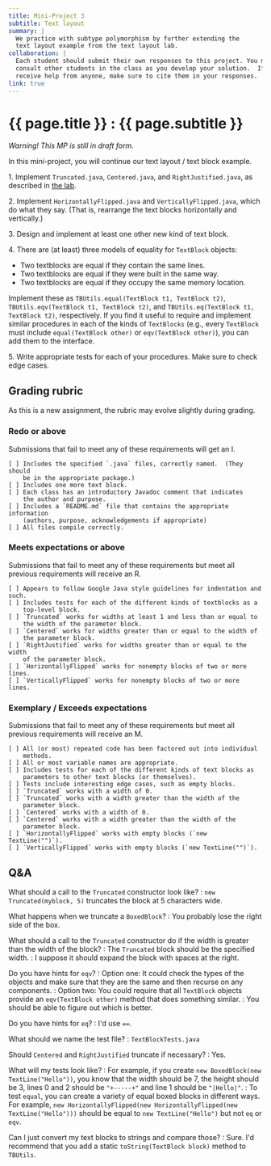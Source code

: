 ```yaml
---
title: Mini-Project 3
subtitle: Text layout
summary: |
  We practice with subtype polymorphism by further extending the
  text layout example from the text layout lab.
collaboration: |
  Each student should submit their own responses to this project. You may
  consult other students in the class as you develop your solution.  If you
  receive help from anyone, make sure to cite them in your responses. 
link: true
---
```

# {{ page.title }} : {{ page.subtitle }}

_Warning!  This MP is still in draft form._

In this mini-project, you will continue our text layout / text block example.

1\. Implement `Truncated.java`, `Centered.java`, and `RightJustified.java`,
as described in [the lab](../labs/subtype-polymorphism.html).

2\. Implement `HorizontallyFlipped.java` and `VerticallyFlipped.java`, which
do what they say.  (That is, rearrange the text blocks horizontally and
vertically.)

3\. Design and implement at least one other new kind of text block.

4\. There are (at least) three models of equality for `TextBlock` objects:

* Two textblocks are equal if they contain the same lines.
* Two textblocks are equal if they were built in the same way.
* Two textblocks are equal if they occupy the same memory location.

Implement these as `TBUtils.equal(TextBlock t1, TextBlock t2)`, `TBUtils.eqv(TextBlock t1, TextBlock t2)`, and `TBUtils.eq(TextBlock t1, TextBlock t2)`, respectively.  If you find it useful to require and implement similar procedures in each of the kinds of `TextBlocks` (e.g., every `TextBlock` must include `equal(TextBlock other)` or `eqv(TextBlock other)`), you can add them to the interface.

5\. Write appropriate tests for each of your procedures.  Make sure to check edge cases.

## Grading rubric

As this is a new assignment, the rubric may evolve slightly during grading.

### Redo or above

Submissions that fail to meet any of these requirements will get an I.

```
[ ] Includes the specified `.java` files, correctly named.  (They should
    be in the appropriate package.)
[ ] Includes one more text block.
[ ] Each class has an introductory Javadoc comment that indicates
    the author and purpose. 
[ ] Includes a `README.md` file that contains the appropriate information 
    (authors, purpose, acknowledgements if appropriate)
[ ] All files compile correctly.
```

### Meets expectations or above

Submissions that fail to meet any of these requirements but meet all
previous requirements will receive an R.

```
[ ] Appears to follow Google Java style guidelines for indentation and such.
[ ] Includes tests for each of the different kinds of textblocks as a
    top-level block.
[ ] `Truncated` works for widths at least 1 and less than or equal to 
    the width of the parameter block.
[ ] `Centered` works for widths greater than or equal to the width of 
    the parameter block.
[ ] `RightJustified` works for widths greater than or equal to the width
    of the parameter block.
[ ] `HorizontallyFlipped` works for nonempty blocks of two or more lines.
[ ] `VerticallyFlipped` works for nonempty blocks of two or more lines.
```

### Exemplary / Exceeds expectations

Submissions that fail to meet any of these requirements but meet all
previous requirements will receive an M.

```
[ ] All (or most) repeated code has been factored out into individual 
    methods.  
[ ] All or most variable names are appropriate.
[ ] Includes tests for each of the different kinds of text blocks as
    parameters to other text blocks (or themselves).
[ ] Tests include interesting edge cases, such as empty blocks.
[ ] `Truncated` works with a width of 0.
[ ] `Truncated` works with a width greater than the width of the
    parameter block.
[ ] `Centered` works with a width of 0.
[ ] `Centered` works with a width greater than the width of the 
    parameter block.
[ ] `HorizontallyFlipped` works with empty blocks (`new TextLine("")`).
[ ] `VerticallyFlipped` works with empty blocks (`new TextLine("")`).
```

## Q&A

What should a call to the `Truncated` constructor look like?
  : `new Truncated(myblock, 5)` truncates the block at 5 characters wide.

What happens when we truncate a `BoxedBlock`?
  : You probably lose the right side of the box.

What should a call to the `Truncated` constructor do if the width is greater than the width of the block?
  : The `Truncated` block should be the specified width.
  : I suppose it should expand the block with spaces at the right.

Do you have hints for `eqv`?
  : Option one: It could check the types of the objects and make sure
    that they are the same and then recurse on any components.
  : Option two: You could require that all `TextBlock` objects provide
    an `eqv(TextBlock other)` method that does something similar.
  : You should be able to figure out which is better.

Do you have hints for `eq`?
  : I'd use `==`.

What should we name the test file?
  : `TextBlockTests.java`

Should `Centered` and `RightJustified` truncate if necessary?
  : Yes.

What will my tests look like?
  : For example, if you create `new BoxedBlock(new TextLine("Hello"))`, you know that the width should be 7, the height should be 3, lines 0 and 2 should be `"+-----+"` and line 1 should be `"|Hello|"`.
  : To test `equal`, you can create a variety of equal boxed blocks in different ways.  For example, `new HorizontallyFlipped(new HorizontallyFlipped(new TextLine("Hello")))` should be equal to `new TextLine("Hello")` but not `eq` or `eqv`.

Can I just convert my text blocks to strings and compare those?
  : Sure.  I'd recommend that you add a static `toString(TextBlock block)`
    method to `TBUtils`.

